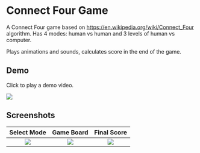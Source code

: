 
# Connect Four Game

A Connect Four game based on https://en.wikipedia.org/wiki/Connect_Four algorithm.
Has 4 modes: human vs human and 3 levels of human vs computer.

Plays animations and sounds, calculates score in the end of the game.




## Demo

Click to play a demo video.

![](https://github.com/FourOnTheFarm/ConnectFourGame.gif)




## Screenshots

| Select Mode | Game Board | Final Score |
| :----: | :----: | :----: |
|![](https://3kr.a56.myftpupload.com/wp-content/uploads/2024/02/Screenshot_1707552809.png)|![](https://3kr.a56.myftpupload.com/wp-content/uploads/2024/02/Screenshot_1707552836-1.png)|![](https://3kr.a56.myftpupload.com/wp-content/uploads/2024/02/Screenshot_1707552883.png)|


